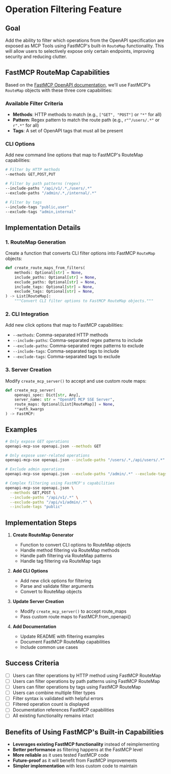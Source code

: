 # Operation Filtering Feature

## Goal
Add the ability to filter which operations from the OpenAPI specification are exposed as MCP Tools using FastMCP's built-in `RouteMap` functionality. This will allow users to selectively expose only certain endpoints, improving security and reducing clutter.

## FastMCP RouteMap Capabilities

Based on the [FastMCP OpenAPI documentation](https://gofastmcp.com/integrations/openapi), we'll use FastMCP's `RouteMap` objects with these three core capabilities:

### Available Filter Criteria
- **Methods**: HTTP methods to match (e.g., `["GET", "POST"]` or `"*"` for all)
- **Pattern**: Regex pattern to match the route path (e.g., `r"^/users/.*"` or `r".*"` for all)
- **Tags**: A set of OpenAPI tags that must all be present

### CLI Options
Add new command line options that map to FastMCP's RouteMap capabilities:

```bash
# Filter by HTTP methods
--methods GET,POST,PUT

# Filter by path patterns (regex)
--include-paths "/api/v1/.*,/users/.*"
--exclude-paths "/admin/.*,/internal/.*"

# Filter by tags
--include-tags "public,user"
--exclude-tags "admin,internal"
```

## Implementation Details

### 1. RouteMap Generation
Create a function that converts CLI filter options into FastMCP `RouteMap` objects:

```python
def create_route_maps_from_filters(
    methods: Optional[str] = None,
    include_paths: Optional[str] = None,
    exclude_paths: Optional[str] = None,
    include_tags: Optional[str] = None,
    exclude_tags: Optional[str] = None,
) -> List[RouteMap]:
    """Convert CLI filter options to FastMCP RouteMap objects."""
```

### 2. CLI Integration
Add new click options that map to FastMCP capabilities:
- `--methods`: Comma-separated HTTP methods
- `--include-paths`: Comma-separated regex patterns to include
- `--exclude-paths`: Comma-separated regex patterns to exclude
- `--include-tags`: Comma-separated tags to include
- `--exclude-tags`: Comma-separated tags to exclude

### 3. Server Creation
Modify `create_mcp_server()` to accept and use custom route maps:

```python
def create_mcp_server(
    openapi_spec: Dict[str, Any],
    server_name: str = "OpenAPI MCP SSE Server",
    route_maps: Optional[List[RouteMap]] = None,
    **auth_kwargs
) -> FastMCP:
```

## Examples

```bash
# Only expose GET operations
openapi-mcp-sse openapi.json --methods GET

# Only expose user-related operations
openapi-mcp-sse openapi.json --include-paths "/users/.*,/api/users/.*"

# Exclude admin operations
openapi-mcp-sse openapi.json --exclude-paths "/admin/.*" --exclude-tags "admin"

# Complex filtering using FastMCP's capabilities
openapi-mcp-sse openapi.json \
  --methods GET,POST \
  --include-paths "/api/v1/.*" \
  --exclude-paths "/api/v1/admin/.*" \
  --include-tags "public"
```

## Implementation Steps

1. **Create RouteMap Generator**
   - Function to convert CLI options to RouteMap objects
   - Handle method filtering via RouteMap methods
   - Handle path filtering via RouteMap patterns
   - Handle tag filtering via RouteMap tags

2. **Add CLI Options**
   - Add new click options for filtering
   - Parse and validate filter arguments
   - Convert to RouteMap objects

3. **Update Server Creation**
   - Modify `create_mcp_server()` to accept route_maps
   - Pass custom route maps to FastMCP.from_openapi()

4. **Add Documentation**
   - Update README with filtering examples
   - Document FastMCP RouteMap capabilities
   - Include common use cases

## Success Criteria

- [ ] Users can filter operations by HTTP method using FastMCP RouteMap
- [ ] Users can filter operations by path patterns using FastMCP RouteMap
- [ ] Users can filter operations by tags using FastMCP RouteMap
- [ ] Users can combine multiple filter types
- [ ] Filter syntax is validated with helpful errors
- [ ] Filtered operation count is displayed
- [ ] Documentation references FastMCP capabilities
- [ ] All existing functionality remains intact

## Benefits of Using FastMCP's Built-in Capabilities

- **Leverages existing FastMCP functionality** instead of reimplementing
- **Better performance** as filtering happens at the FastMCP level
- **More reliable** as it uses tested FastMCP code
- **Future-proof** as it will benefit from FastMCP improvements
- **Simpler implementation** with less custom code to maintain

